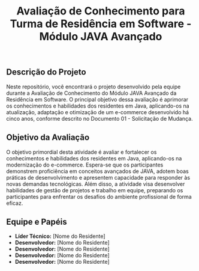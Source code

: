 <h1 align="center">Avaliação de Conhecimento para Turma de Residência em Software - Módulo JAVA Avançado</h1>
<br>

## Descrição do Projeto

Neste repositório, você encontrará o projeto desenvolvido pela equipe durante a Avaliação de Conhecimento do Módulo JAVA Avançado da Residência em Software. O principal objetivo dessa avaliação é aprimorar os conhecimentos e habilidades dos residentes em Java, aplicando-os na atualização, adaptação e otimização de um e-commerce desenvolvido há cinco anos, conforme descrito no Documento 01 - Solicitação de Mudança.

## Objetivo da Avaliação

O objetivo primordial desta atividade é avaliar e fortalecer os conhecimentos e habilidades dos residentes em Java, aplicando-os na modernização do e-commerce. Espera-se que os participantes demonstrem proficiência em conceitos avançados de JAVA, adotem boas práticas de desenvolvimento e apresentem capacidade para responder às novas demandas tecnológicas. Além disso, a atividade visa desenvolver habilidades de gestão de projetos e trabalho em equipe, preparando os participantes para enfrentar os desafios do ambiente profissional de forma eficaz.

## Equipe e Papéis

- **Líder Técnico:** [Nome do Residente]
- **Desenvolvedor:** [Nome do Residente]
- **Desenvolvedor:** [Nome do Residente]
- **Desenvolvedor:** [Nome do Residente]
- **Desenvolvedor:** [Nome do Residente]
